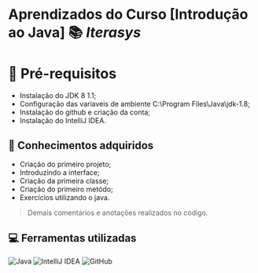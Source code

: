 # Aprendizados do Curso [Introdução ao Java] 📚 *Iterasys*

<h1 id="Pré-requisitos">🚀 Pré-requisitos</h1>

- Instalação do JDK 8 1.1;
- Configuração das variaveis de ambiente C:\Program Files\Java\jdk-1.8\;
- Instalação do github e criação da conta;
- Instalação do IntelliJ IDEA.

<h2 id="Conhecimentos adquiridos">📝 Conhecimentos adquiridos</h2>

- Criação do primeiro projeto; 
- Introduzindo a interface; 
- Criação da primeira classe;
- Criação do primeiro metódo;
- Exercícios utilizando o java.

>Demais comentários e anotações realizados no código.

<h2 id="Ferramentas Ferramentas">💻 Ferramentas utilizadas</h2>

![Java](https://img.shields.io/badge/java-%23ED8B00.svg?style=for-the-badge&logo=openjdk&logoColor=white) 	![IntelliJ IDEA](https://img.shields.io/badge/IntelliJIDEA-000000.svg?style=for-the-badge&logo=intellij-idea&logoColor=white) 	![GitHub](https://img.shields.io/badge/github-%23121011.svg?style=for-the-badge&logo=github&logoColor=white)
